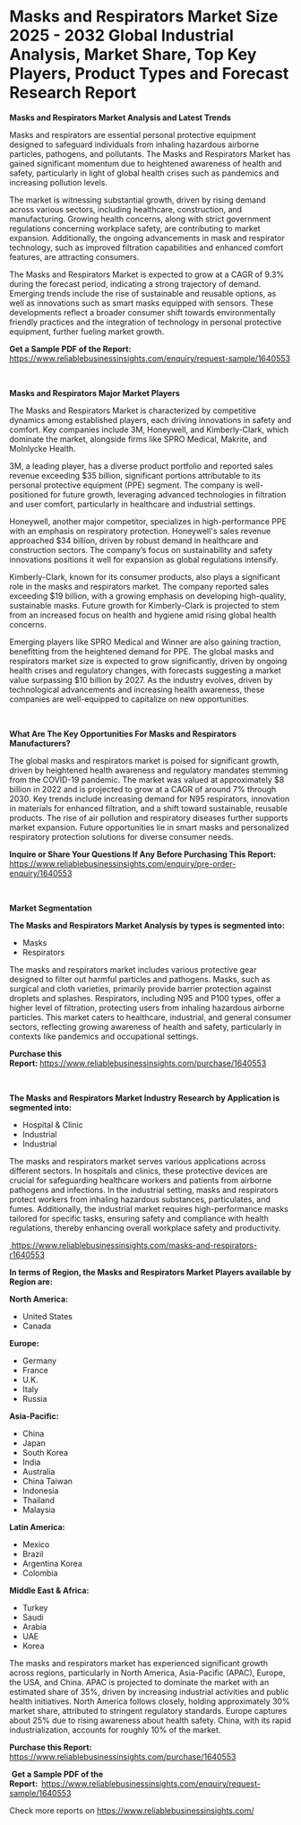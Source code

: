 <p><h1>Masks and Respirators Market Size 2025 - 2032 Global Industrial Analysis, Market Share, Top Key Players, Product Types and Forecast Research Report</h1></p><p><strong>Masks and Respirators Market Analysis and Latest Trends</strong></p>
<p><p>Masks and respirators are essential personal protective equipment designed to safeguard individuals from inhaling hazardous airborne particles, pathogens, and pollutants. The Masks and Respirators Market has gained significant momentum due to heightened awareness of health and safety, particularly in light of global health crises such as pandemics and increasing pollution levels. </p><p>The market is witnessing substantial growth, driven by rising demand across various sectors, including healthcare, construction, and manufacturing. Growing health concerns, along with strict government regulations concerning workplace safety, are contributing to market expansion. Additionally, the ongoing advancements in mask and respirator technology, such as improved filtration capabilities and enhanced comfort features, are attracting consumers.</p><p>The Masks and Respirators Market is expected to grow at a CAGR of 9.3% during the forecast period, indicating a strong trajectory of demand. Emerging trends include the rise of sustainable and reusable options, as well as innovations such as smart masks equipped with sensors. These developments reflect a broader consumer shift towards environmentally friendly practices and the integration of technology in personal protective equipment, further fueling market growth.</p></p>
<p><strong>Get a Sample PDF of the Report:&nbsp;</strong> <a href="https://www.reliablebusinessinsights.com/enquiry/request-sample/1640553?utm_campaign=2224&utm_medium=2&utm_source=Github&utm_content=ia&utm_term=05042025&utm_id=masks-and-respirators">https://www.reliablebusinessinsights.com/enquiry/request-sample/1640553</a></p>
<p>&nbsp;</p>
<p><strong>Masks and Respirators Major Market Players</strong></p>
<p><p>The Masks and Respirators Market is characterized by competitive dynamics among established players, each driving innovations in safety and comfort. Key companies include 3M, Honeywell, and Kimberly-Clark, which dominate the market, alongside firms like SPRO Medical, Makrite, and Molnlycke Health.</p><p>3M, a leading player, has a diverse product portfolio and reported sales revenue exceeding $35 billion, significant portions attributable to its personal protective equipment (PPE) segment. The company is well-positioned for future growth, leveraging advanced technologies in filtration and user comfort, particularly in healthcare and industrial settings.</p><p>Honeywell, another major competitor, specializes in high-performance PPE with an emphasis on respiratory protection. Honeywell's sales revenue approached $34 billion, driven by robust demand in healthcare and construction sectors. The company’s focus on sustainability and safety innovations positions it well for expansion as global regulations intensify.</p><p>Kimberly-Clark, known for its consumer products, also plays a significant role in the masks and respirators market. The company reported sales exceeding $19 billion, with a growing emphasis on developing high-quality, sustainable masks. Future growth for Kimberly-Clark is projected to stem from an increased focus on health and hygiene amid rising global health concerns.</p><p>Emerging players like SPRO Medical and Winner are also gaining traction, benefitting from the heightened demand for PPE. The global masks and respirators market size is expected to grow significantly, driven by ongoing health crises and regulatory changes, with forecasts suggesting a market value surpassing $10 billion by 2027. As the industry evolves, driven by technological advancements and increasing health awareness, these companies are well-equipped to capitalize on new opportunities.</p></p>
<p>&nbsp;</p>
<p><strong>What Are The Key Opportunities For Masks and Respirators Manufacturers?</strong></p>
<p><p>The global masks and respirators market is poised for significant growth, driven by heightened health awareness and regulatory mandates stemming from the COVID-19 pandemic. The market was valued at approximately $8 billion in 2022 and is projected to grow at a CAGR of around 7% through 2030. Key trends include increasing demand for N95 respirators, innovation in materials for enhanced filtration, and a shift toward sustainable, reusable products. The rise of air pollution and respiratory diseases further supports market expansion. Future opportunities lie in smart masks and personalized respiratory protection solutions for diverse consumer needs.</p></p>
<p><strong>Inquire or Share Your Questions If Any Before Purchasing This Report:</strong> <a href="https://www.reliablebusinessinsights.com/enquiry/pre-order-enquiry/1640553?utm_campaign=2224&utm_medium=2&utm_source=Github&utm_content=ia&utm_term=05042025&utm_id=masks-and-respirators">https://www.reliablebusinessinsights.com/enquiry/pre-order-enquiry/1640553</a></p>
<p>&nbsp;</p>
<p><strong>Market Segmentation</strong></p>
<p><strong>The Masks and Respirators Market Analysis by types is segmented into:</strong></p>
<p><ul><li>Masks</li><li>Respirators</li></ul></p>
<p><p>The masks and respirators market includes various protective gear designed to filter out harmful particles and pathogens. Masks, such as surgical and cloth varieties, primarily provide barrier protection against droplets and splashes. Respirators, including N95 and P100 types, offer a higher level of filtration, protecting users from inhaling hazardous airborne particles. This market caters to healthcare, industrial, and general consumer sectors, reflecting growing awareness of health and safety, particularly in contexts like pandemics and occupational settings.</p></p>
<p><strong>Purchase this Report:&nbsp;</strong><a href="https://www.reliablebusinessinsights.com/purchase/1640553?utm_campaign=2224&utm_medium=2&utm_source=Github&utm_content=ia&utm_term=05042025&utm_id=masks-and-respirators">https://www.reliablebusinessinsights.com/purchase/1640553</a></p>
<p>&nbsp;</p>
<p><strong>The Masks and Respirators Market Industry Research by Application is segmented into:</strong></p>
<p><ul><li>Hospital & Clinic</li><li>Industrial</li><li>Industrial</li></ul></p>
<p><p>The masks and respirators market serves various applications across different sectors. In hospitals and clinics, these protective devices are crucial for safeguarding healthcare workers and patients from airborne pathogens and infections. In the industrial setting, masks and respirators protect workers from inhaling hazardous substances, particulates, and fumes. Additionally, the industrial market requires high-performance masks tailored for specific tasks, ensuring safety and compliance with health regulations, thereby enhancing overall workplace safety and productivity.</p></p>
<p><a href="https://www.reliablebusinessinsights.com/masks-and-respirators-r1640553?utm_campaign=2224&utm_medium=2&utm_source=Github&utm_content=ia&utm_term=05042025&utm_id=masks-and-respirators">&nbsp;https://www.reliablebusinessinsights.com/masks-and-respirators-r1640553</a></p>
<p><strong>In terms of Region, the Masks and Respirators Market Players available by Region are:</strong></p>
<p>
    <p> <strong> North America: </strong>
        <ul>
            <li>United States</li>
            <li>Canada</li>
        </ul>
        </p> 
    <p> <strong> Europe: </strong>
        <ul>
            <li>Germany</li>
            <li>France</li>
            <li>U.K.</li>
            <li>Italy</li>
            <li>Russia</li>
        </ul>
        </p> 
    <p> <strong> Asia-Pacific: </strong>
        <ul>
            <li>China</li>
            <li>Japan</li>
            <li>South Korea</li>
            <li>India</li>
            <li>Australia</li>
            <li>China Taiwan</li>
            <li>Indonesia</li>
            <li>Thailand</li>
            <li>Malaysia</li>
        </ul>
        </p> 
    <p> <strong> Latin America: </strong>
        <ul>
            <li>Mexico</li>
            <li>Brazil</li>
            <li>Argentina Korea</li>
            <li>Colombia</li>
        </ul>
        </p> 
    <p> <strong> Middle East & Africa: </strong>
        <ul>
            <li>Turkey</li>
            <li>Saudi</li>
            <li>Arabia</li>
            <li>UAE</li>
            <li>Korea</li>
        </ul>
    </p>
    </p>
<p><p>The masks and respirators market has experienced significant growth across regions, particularly in North America, Asia-Pacific (APAC), Europe, the USA, and China. APAC is projected to dominate the market with an estimated share of 35%, driven by increasing industrial activities and public health initiatives. North America follows closely, holding approximately 30% market share, attributed to stringent regulatory standards. Europe captures about 25% due to rising awareness about health safety. China, with its rapid industrialization, accounts for roughly 10% of the market.</p></p>
<p><strong>Purchase this Report: </strong><a href="https://www.reliablebusinessinsights.com/purchase/1640553?utm_campaign=2224&utm_medium=2&utm_source=Github&utm_content=ia&utm_term=05042025&utm_id=masks-and-respirators">https://www.reliablebusinessinsights.com/purchase/1640553</a></p>
<p>&nbsp;<strong>Get a Sample PDF of the Report:&nbsp;&nbsp;</strong><a href="https://www.reliablebusinessinsights.com/enquiry/request-sample/1640553?utm_campaign=2224&utm_medium=2&utm_source=Github&utm_content=ia&utm_term=05042025&utm_id=masks-and-respirators">https://www.reliablebusinessinsights.com/enquiry/request-sample/1640553</a></p>
<p><strong></strong></p>
<p>Check more reports on <a href="https://www.reliablebusinessinsights.com/?utm_campaign=2224&utm_medium=2&utm_source=Github&utm_content=ia&utm_term=05042025&utm_id=masks-and-respirators">https://www.reliablebusinessinsights.com/</a></p>